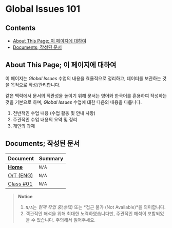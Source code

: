 <h1>Global Issues 101</h1>

<h2> Contents </h2>

- [About This Page; 이 페이지에 대하여](#about-this-page-이-페이지에-대하여)
- [Documents; 작성된 문서](#documents-작성된-문서)

## About This Page; 이 페이지에 대하여

이 페이지는 _Global Issues_ 수업의 내용을 효율적으로 정리하고, 데이터를 보관하는 것을 목적으로 작성/관리합니다.

같은 맥락에서 문서의 직관성을 높이기 위해 문서는 영어와 한국어를 혼용하여 작성하는 것을 기본으로 하며, _Global Issues_ 수업에 대한 다음의 내용을 다룹니다.

1. 전반적인 수업 내용 (수업 활동 및 안내 사항)
2. 주관적인 수업 내용의 요약 및 정리
3. 개인의 과제

## Documents; 작성된 문서

<table>
  <thead>
    <tr>
      <th>Document</th>
      <th>Summary</th>
    </tr>
  </thead>
  <tbody>
   <!-- Home -->
   <tr>
      <td>
         <a href="/#/">
            <b>Home</b>
         </a>
      </td>
      <td>
         <code>N/A</code>
      </td>
   </tr>
   <!-- O/T -->
   <tr>
      <td>
         <a href="#/libs/intro">
            O/T (ENG)
         </a>
      </td>
      <td>
         <code>N/A</code>
      </td>
   </tr>
   <!-- First Class -->
   <tr>
      <td>
         <a href="#/libs/class001/ko">Class #01</a>
      </td>
      <td>
         <code>N/A</code>
      </td>
   </tr>
  </tbody>
</table>

> **Notice**
>
> 1. `N/A`는 _현재 작업 중(상태)_ 또는 *접근 불가 (Not Available)*을 의미합니다.
> 2. 객관적인 해석을 위해 최대한 노력하였습니다만, 주관적인 해석이 포함되었을 수 있습니다. 주의해서 읽어주세요.
